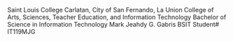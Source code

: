 Saint Louis College
Carlatan, City of San Fernando, La Union
College of Arts, Sciences, Teacher Education, and Information Technology
Bachelor of Science in Information Technology
Mark Jeahdy G. Gabris
BSIT Student# IT119MJG

